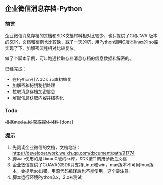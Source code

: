 ## 企业微信消息存档-Python

### 前言
企业微信消息存档的文档和SDK文档材料相对比较少，也只提供了C和JAVA
版本的SDK，文档和案例也比较缺，踩了一天的坑，用Python调用C版本linux的
so库实现了下，加解密流程相对比较复杂。
  
做了个脚本示例，可以跑通拉取存档消息存档的信息数据和解密的。
  
已经完成：  
* 在Python引入SDK so库初始化
* 加解密和秘钥秘钥处理
* 拉取消息存档加密信息
* 解密信息获取内容并结构化

### Todo
~~根据media_id 获取媒体材料~~ [done]


### 提示
1. 先阅读企业微信的文档，文档地址：https://developer.work.weixin.qq.com/document/path/91774
2. 脚本中使用的是Linux C版的so库，SDK接口调用参数见文档
3. 企业微信提供了C/JAVA的SDK只支持Linux和win，mac版本不可用linux版本，会提示so出错，用源代码编译后也不能使用，这个要注意。
4. 脚本运行环境Python3.x，2.x未测试
